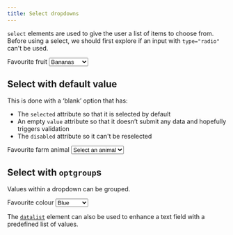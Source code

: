 ```yaml
---
title: Select dropdowns
---
```


`select` elements are used to give the user a list of items to choose from. Before using a select, we should first explore if an input with `type="radio"` can't be used.

<form>
    <label for="fruit">Favourite fruit</label>
    <select id="fruit">
        <option>Bananas</option>
        <option>Apples</option>
        <option>Oranges</option>
        <option>Blueberries</option>
    </select>
</form>


## Select with default value

This is done with a ‘blank’ option that has:

- The `selected` attribute so that it is selected by default
- An empty `value` attribute so that it doesn’t submit any data and hopefully triggers validation
- The `disabled` attribute so it can't be reselected

<form>
    <label for="farm-animal">Favourite farm animal</label>
    <select id="farm-animal" required>
        <option disabled selected value="">Select an animal</option>
        <option>Cow</option>
        <option>Sheep</option>
        <option>Pig</option>
        <option>Goat</option>
        <option>Chicken</option>
    </select>
</form>


## Select with `optgroup`s

Values within a dropdown can be grouped.

<form>
    <label for="colour">Favourite colour</label>
    <select id="colour">
        <optgroup label="Cold colours">
            <option>Blue</option>
            <option>Green</option>
        </optgroup>
        <optgroup label="Hot colours">
            <option>Red</option>
            <option>Yellow</option>
        </optgroup>
    </select>
</form>

The [`datalist`](/forms/datalist) element can also be used to enhance a text field with a predefined list of values.
